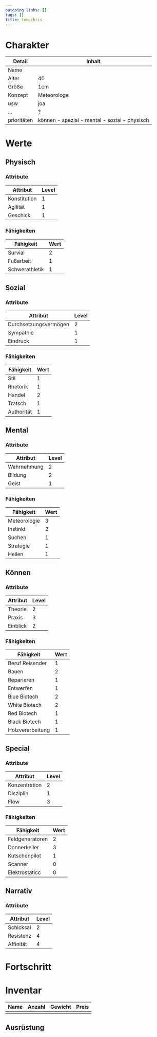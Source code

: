 ```yaml
---
outgoing links: []
tags: []
title: tempchris
---
```

# Charakter
|Detail|Inhalt|
|-|-|
|Name | |
|Alter | 40 |
|Größe| 1cm |
|Konzept | Meteorologe |
|usw|joa|
|...|?|
|prioritäten| können - spezial - mental - sozial - physisch |

# Werte
## Physisch
### Attribute
|Attribut|Level|
|-|-|
| Konstitution | 1 |
| Agilität | 1 |
| Geschick | 1 |

### Fähigkeiten
|Fähigkeit|Wert|
|-|-|
|Survial|2|
|Fußarbeit|1|
|Schwerathletik|1|


## Sozial
### Attribute 
|Attribut|Level|
|-|-|
| Durchsetzungsvermögen | 2 |
| Sympathie | 1 |
| Eindruck | 1 |


### Fähigkeiten
|Fähigkeit|Wert|
|-|-|
|Stil|1|
|Rhetorik|1|
|Handel| 2|
|Tratsch | 1|
| Authorität | 1 |


## Mental
### Attribute 
|Attribut|Level|
|-|-|
| Wahrnehmung | 2 |
| Bildung | 2 |
| Geist | 1 |


### Fähigkeiten
|Fähigkeit|Wert|
|-|-|
|Meteorologie | 3 |
| Instinkt | 2 |
| Suchen | 1|
| Strategie | 1|
| Heilen | 1 |


## Können
### Attribute 
|Attribut|Level|
|-|-|
| Theorie | 2 |
| Praxis | 3 |
| Einblick | 2 |


### Fähigkeiten
|Fähigkeit|Wert|
|-|-|
|Beruf Reisender| 1 |
|Bauen | 2 | 
|Reparieren | 1 |
| Entwerfen | 1 |
| Blue Biotech|2 |
| White Biotech | 2 |
| Red Biotech | 1 |
| Black Biotech | 1 |
| Holzverarbeitung | 1 |

## Special
### Attribute 
|Attribut|Level|
|-|-|
| Konzentration | 2 |
| Disziplin | 1 |
| Flow | 3 |


### Fähigkeiten
|Fähigkeit|Wert|
|-|-|
|Feldgeneratoren|2|
|Donnerkeiler|3|
|Kutschenpilot|1|
|Scanner|0 |
|Elektrostaticc|0|

## Narrativ
### Attribute
|Attribut|Level|
|-|-|
| Schicksal | 2 |
| Resistenz | 4 |
| Affinität | 4 |


# Fortschritt

# Inventar

|Name|Anzahl|Gewicht|Preis|
|---|---|---|---|
|||||

## Ausrüstung

